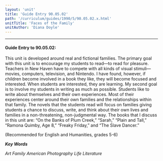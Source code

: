 ```yaml
---
layout: 'unit'
title: 'Guide Entry 90.05.02'
path: '/curriculum/guides/1990/5/90.05.02.x.html'
unitTitle: 'Faces of the Family'
unitAuthor: 'Diana Doyle'
---
```


<body>
<hr/>
 <h4>
  Guide Entry to 90.05.02:
 </h4>
 This unit is developed around real and fictional families. The primary goal with this unit is to encourage my students to read—to read for pleasure. Teachers in New Haven have to compete with all kinds of visual stimuli—movies, computers, television, and Nintendo. I have found, however, if children become involved in a book they like, they will become focused and interested. When students are interested, they are learning. My second goal is to involve my students in writing as much as possible. Students like to write about themselves and their own experiences. Most of their experiences center around their own families and the relationships within that family. The novels that the students read will focus on families giving students a chance to discuss, write, and think about their own lives and families in a non-threatening, non-judgmental way. The books that I discuss in this unit are: “On the Banks of Plum Creek,” “Sarah,” “Plain and Tall,” “Ramona Quimby, Age 8,” “Freaky Friday,” and “The Slave Dancer.”
 <p>
  (Recommended for English and Humanities, grades 5-6)
 </p>
<p>
  <b>
   <i>
    Key Words
   </i>
  </b>
  <br/>
 </p>
 <p>
  <i>
   Art Family American Photography Life Literature
  </i>
 </p>

</body>
